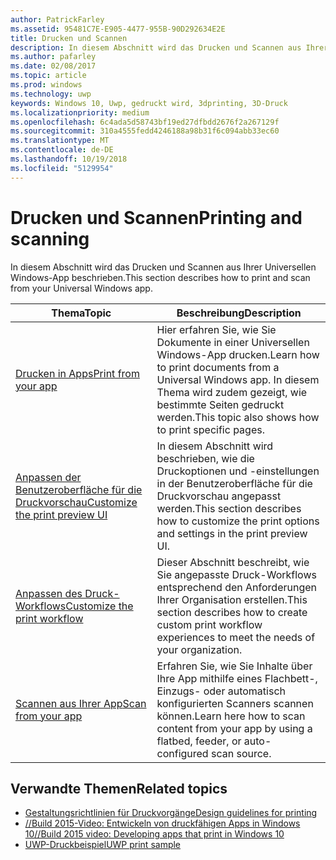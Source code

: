 ```yaml
---
author: PatrickFarley
ms.assetid: 95481C7E-E905-4477-955B-90D292634E2E
title: Drucken und Scannen
description: In diesem Abschnitt wird das Drucken und Scannen aus Ihrer Universellen Windows-App beschrieben.
ms.author: pafarley
ms.date: 02/08/2017
ms.topic: article
ms.prod: windows
ms.technology: uwp
keywords: Windows 10, Uwp, gedruckt wird, 3dprinting, 3D-Druck
ms.localizationpriority: medium
ms.openlocfilehash: 6c4ada5d58743bf19ed27dfbdd2676f2a267129f
ms.sourcegitcommit: 310a4555fedd4246188a98b31f6c094abb33ec60
ms.translationtype: MT
ms.contentlocale: de-DE
ms.lasthandoff: 10/19/2018
ms.locfileid: "5129954"
---
```

# <a name="printing-and-scanning"></a><span data-ttu-id="463bd-104">Drucken und Scannen</span><span class="sxs-lookup"><span data-stu-id="463bd-104">Printing and scanning</span></span>


<span data-ttu-id="463bd-105">In diesem Abschnitt wird das Drucken und Scannen aus Ihrer Universellen Windows-App beschrieben.</span><span class="sxs-lookup"><span data-stu-id="463bd-105">This section describes how to print and scan from your Universal Windows app.</span></span>

| <span data-ttu-id="463bd-106">Thema</span><span class="sxs-lookup"><span data-stu-id="463bd-106">Topic</span></span> | <span data-ttu-id="463bd-107">Beschreibung</span><span class="sxs-lookup"><span data-stu-id="463bd-107">Description</span></span> | 
|-------|-------------|
| [<span data-ttu-id="463bd-108">Drucken in Apps</span><span class="sxs-lookup"><span data-stu-id="463bd-108">Print from your app</span></span>](print-from-your-app.md) | <span data-ttu-id="463bd-109">Hier erfahren Sie, wie Sie Dokumente in einer Universellen Windows-App drucken.</span><span class="sxs-lookup"><span data-stu-id="463bd-109">Learn how to print documents from a Universal Windows app.</span></span> <span data-ttu-id="463bd-110">In diesem Thema wird zudem gezeigt, wie bestimmte Seiten gedruckt werden.</span><span class="sxs-lookup"><span data-stu-id="463bd-110">This topic also shows how to print specific pages.</span></span> |
| [<span data-ttu-id="463bd-111">Anpassen der Benutzeroberfläche für die Druckvorschau</span><span class="sxs-lookup"><span data-stu-id="463bd-111">Customize the print preview UI</span></span>](customize-the-print-preview-ui.md) | <span data-ttu-id="463bd-112">In diesem Abschnitt wird beschrieben, wie die Druckoptionen und -einstellungen in der Benutzeroberfläche für die Druckvorschau angepasst werden.</span><span class="sxs-lookup"><span data-stu-id="463bd-112">This section describes how to customize the print options and settings in the print preview UI.</span></span> |
| [<span data-ttu-id="463bd-113">Anpassen des Druck-Workflows</span><span class="sxs-lookup"><span data-stu-id="463bd-113">Customize the print workflow</span></span>](print-workflow-customize.md) | <span data-ttu-id="463bd-114">Dieser Abschnitt beschreibt, wie Sie angepasste Druck-Workflows entsprechend den Anforderungen Ihrer Organisation erstellen.</span><span class="sxs-lookup"><span data-stu-id="463bd-114">This section describes how to create custom print workflow experiences to meet the needs of your organization.</span></span>  |
| [<span data-ttu-id="463bd-115">Scannen aus Ihrer App</span><span class="sxs-lookup"><span data-stu-id="463bd-115">Scan from your app</span></span>](scan-from-your-app.md) | <span data-ttu-id="463bd-116">Erfahren Sie, wie Sie Inhalte über Ihre App mithilfe eines Flachbett-, Einzugs- oder automatisch konfigurierten Scanners scannen können.</span><span class="sxs-lookup"><span data-stu-id="463bd-116">Learn here how to scan content from your app by using a flatbed, feeder, or auto-configured scan source.</span></span>|

## <a name="related-topics"></a><span data-ttu-id="463bd-117">Verwandte Themen</span><span class="sxs-lookup"><span data-stu-id="463bd-117">Related topics</span></span>

* [<span data-ttu-id="463bd-118">Gestaltungsrichtlinien für Druckvorgänge</span><span class="sxs-lookup"><span data-stu-id="463bd-118">Design guidelines for printing</span></span>](https://msdn.microsoft.com/library/windows/apps/Hh868178)
* [<span data-ttu-id="463bd-119">//Build 2015-Video: Entwickeln von druckfähigen Apps in Windows 10</span><span class="sxs-lookup"><span data-stu-id="463bd-119">//Build 2015 video: Developing apps that print in Windows 10</span></span>](https://channel9.msdn.com/Events/Build/2015/2-94)
* [<span data-ttu-id="463bd-120">UWP-Druckbeispiel</span><span class="sxs-lookup"><span data-stu-id="463bd-120">UWP print sample</span></span>](http://go.microsoft.com/fwlink/p/?LinkId=619984)
 

